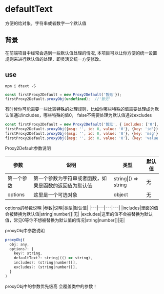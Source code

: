 # defaultText
方便的给对象，字符串或者数字一个默认值

## 背景
在前端项目中经常会遇到一些默认值处理的情况, 本项目可以让你方便的统一设置规则来进行默认值的处理，即灵活又统一方便修改。
## use
```
npm i dtext -S
```

```js
const firstProxy2Default = new Proxy2Default('暂无'});
firstProxy2Default.proxyObj(undefined);  //'暂无'
```

有时候你可能需要一些比较特殊的处理规则，比如你哪些特殊的值需要处理成为默认值通过includes，哪些特殊的值0， false不需要处理为默认值通过excludes

```js
const firstProxy2Default = new Proxy2Default('暂无', { includes: ['0'], excludes: [0] });
firstProxy2Default.proxyObj({msg: '', id: 0, value: '0'}, {key: 'id'}); // 0
firstProxy2Default.proxyObj({msg: '', id: 0, value: '0'}, {key: 'msg'}); // '暂无'
firstProxy2Default.proxyObj({msg: '', id: 0, value: '0'}, {key: 'value'}); // '暂无'

```
Proxy2Default参数说明

|参数|说明|类型|默认值|
|---|---|---|---|
|第一个参数|第一个参数为字符串或者函数，如果是函数的返回值为默认值|string\|() => string|无|
|options|这里是一个可选对象|object|无|

options的参数说明
|参数|说明|类型|默认值|
|---|---|---|---|
|includes|里面的值会被替换为默认值|string\|number[]|无|
|excludes|这里的值不会被替换为默认值，常见0等你不想被替换为默认值的情况|string\|number[]|无|

proxyObj中参数说明
```js
proxyObj(
  obj: any,
  options?: { 
    key?: string, 
    defaultText?: string|(() => string), 
    includes?: (string|number)[],
    excludes?: (string|number)[],
  }
)
```
proxyObj中的参数优先级高 会覆盖类中的参数！
